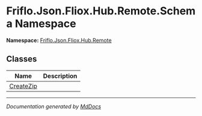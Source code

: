 ﻿<!--  
  <auto-generated>   
    The contents of this file were generated by a tool.  
    Changes to this file may be list if the file is regenerated  
  </auto-generated>   
-->

# Friflo.Json.Fliox.Hub.Remote.Schema Namespace

**Namespace:** [Friflo.Json.Fliox.Hub.Remote](../index.md)  

## Classes

| Name                            | Description |
| ------------------------------- | ----------- |
| [CreateZip](CreateZip/index.md) |             |

___

*Documentation generated by [MdDocs](https://github.com/ap0llo/mddocs)*
